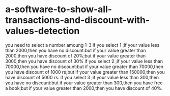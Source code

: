 # a-software-to-show-all-transactions-and-discount-with-values-detection
you need to select a number amoung 1-3
if you select 1 ;if your value less than 2000,then you have no discount:but if your value greater than 2000,then you have  discount of 20%;but if your value greater than 3000,then you have  discount of 30%
if you select 2 ;if your value less than 70000,then you have no discount:but if your value greater than 70000,then you have  discount of 1000 rs;but if your value greater than 150000,then you have  discount of 5000 rs.
if you select 3 ;if your value less than 300,then you have no discount:but if your value greater than 300,then you have  free a book;but if your value greater than 2000,then you have  discount of 40%.

